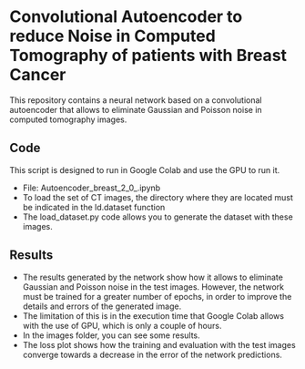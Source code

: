 # Convolutional Autoencoder to reduce Noise in Computed Tomography of patients with Breast Cancer

This repository contains a neural network based on a convolutional autoencoder that allows to eliminate Gaussian and Poisson noise in computed tomography images.

## Code

This script is designed to run in Google Colab and use the GPU to run it.
* File: Autoencoder_breast_2_0_.ipynb
* To load the set of CT images, the directory where they are located must be indicated in the ld.dataset function
* The load_dataset.py code allows you to generate the dataset with these images.

## Results

* The results generated by the network show how it allows to eliminate Gaussian and Poisson noise in the test images. However, the network must be trained for a greater number of epochs, in order to improve the details and errors of the generated image. 
* The limitation of this is in the execution time that Google Colab allows with the use of GPU, which is only a couple of hours. 
* In the images folder, you can see some results.
* The loss plot shows how the training and evaluation with the test images converge towards a decrease in the error of the network predictions.

